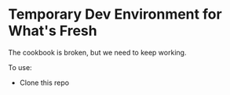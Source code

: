 Temporary Dev Environment for What's Fresh
==========================================

The cookbook is broken, but we need to keep working.

To use:
* Clone this repo

